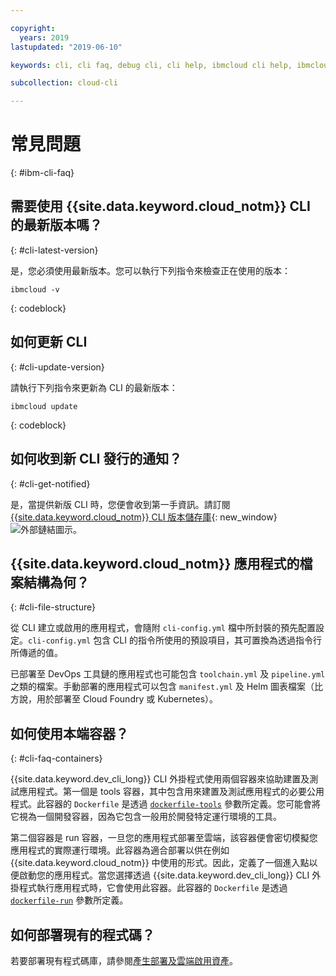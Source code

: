 ```yaml
---

copyright:
  years: 2019
lastupdated: "2019-06-10"

keywords: cli, cli faq, debug cli, cli help, ibmcloud cli help, ibmcloud help

subcollection: cloud-cli

---
```


# 常見問題
{: #ibm-cli-faq}

## 需要使用 {{site.data.keyword.cloud_notm}} CLI 的最新版本嗎？
{: #cli-latest-version}

是，您必須使用最新版本。您可以執行下列指令來檢查正在使用的版本：

```
ibmcloud -v
```
{: codeblock}

## 如何更新 CLI
{: #cli-update-version}

請執行下列指令來更新為 CLI 的最新版本：

```
ibmcloud update
```
{: codeblock}

## 如何收到新 CLI 發行的通知？
{: #cli-get-notified}

是，當提供新版 CLI 時，您便會收到第一手資訊。請訂閱 [{{site.data.keyword.cloud_notm}} CLI 版本儲存庫](https://github.com/IBM-Cloud/ibm-cloud-cli-release/releases/){: new_window} ![外部鏈結圖示](../../../icons/launch-glyph.svg "外部鏈結圖示")。

## {{site.data.keyword.cloud_notm}} 應用程式的檔案結構為何？
{: #cli-file-structure}

從 CLI 建立或啟用的應用程式，會隨附 `cli-config.yml` 檔中所封裝的預先配置設定。`cli-config.yml` 包含 CLI 的指令所使用的預設項目，其可置換為透過指令行所傳遞的值。

已部署至 DevOps 工具鏈的應用程式也可能包含 `toolchain.yml` 及 `pipeline.yml` 之類的檔案。手動部署的應用程式可以包含 `manifest.yml` 及 Helm 圖表檔案（比方說，用於部署至 Cloud Foundry 或 Kubernetes）。

## 如何使用本端容器？
{: #cli-faq-containers}

{{site.data.keyword.dev_cli_long}} CLI 外掛程式使用兩個容器來協助建置及測試應用程式。第一個是 tools 容器，其中包含用來建置及測試應用程式的必要公用程式。此容器的 `Dockerfile` 是透過 [`dockerfile-tools`](/docs/cli/idt?topic=cloud-cli-idt-cli#command-parameters) 參數所定義。您可能會將它視為一個開發容器，因為它包含一般用於開發特定運行環境的工具。

第二個容器是 run 容器，一旦您的應用程式部署至雲端，該容器便會密切模擬您應用程式的實際運行環境。此容器為適合部署以供在例如 {{site.data.keyword.cloud_notm}} 中使用的形式。因此，定義了一個進入點以便啟動您的應用程式。當您選擇透過 {{site.data.keyword.dev_cli_long}} CLI 外掛程式執行應用程式時，它會使用此容器。此容器的 `Dockerfile` 是透過 [`dockerfile-run`](/docs/cli/idt?topic=cloud-cli-idt-cli#run) 參數所定義。

## 如何部署現有的程式碼？

若要部署現有程式碼庫，請參閱[產生部署及雲端啟用資產](/docs/apps?topic=creating-apps-create-deploy-app-cli#byoc-cli)。


